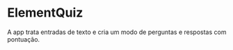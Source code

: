 # ElementQuiz

A app trata entradas de texto e cria um modo de perguntas e respostas com pontuação.
